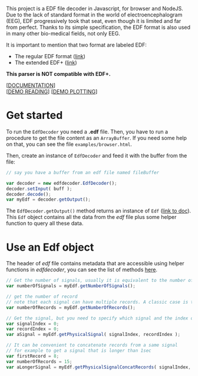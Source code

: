 This project is a EDF file decoder in Javascript, for browser and NodeJS. Due to the lack of standard format in the world of electroencephalogram (EEG), EDF progressively took that seat, even though it is limited and far from perfect. Thanks to its simple specification, the EDF format is also used in many other bio-medical fields, not only EEG.  

It is important to mention that two format are labeled EDF:
- The regular EDF format ([link](https://www.edfplus.info/specs/edf.html))
- The extended EDF+ ([link](https://www.edfplus.info/specs/edfplus.html))

**This parser is NOT compatible with EDF+.**

[[DOCUMENTATION](http://pixpipe.github.io/edfdecoder/doc)]  
[[DEMO READING](http://pixpipe.github.io/edfdecoder/examples/browser.html)] 
[[DEMO PLOTTING](http://pixpipe.github.io/edfdecoder/examples/plot.html)] 

# Get started
To run the `EdfDecoder` you need a **.edf** file. Then, you have to run a procedure to get the file content as an `ArrayBuffer`. If you need some help on that, you can see the file `examples/browser.html`.

Then, create an instance of `EdfDecoder` and feed it with the buffer from the file:
```javascript
// say you have a buffer from an edf file named fileBuffer

var decoder = new edfdecoder.EdfDecoder();
decoder.setInput( buff );
decoder.decode();
var myEdf = decoder.getOutput();
```

The `EdfDecoder.getOutput()` method returns an instance of `Edf` ([link to doc](http://pixpipe.github.io/edfdecoder/doc#Edf)).  
This `Edf` object contains all the data from the *edf* file plus some helper function to query all these data.

# Use an Edf object
The header of *edf* file contains metadata that are accessible using helper functions in *edfdecoder*, you can see the list of methods [here](http://pixpipe.github.io/edfdecoder/doc#Edf).  

```javascript
// Get the number of signals, usually it is equivalent to the number of sensors
var numberOfSignals = myEdf.getNumberOfSignals();

// get the number of record
// note that each signal can have multiple records. A classic case is to have 1-second-long records
var numberOfRecords = myEdf.getNumberOfRecords();

// Get the signal, but you need to specify which signal and the index of the record
var signalIndex = 0;
var recordIndex = 0;
var aSignal = myEdf.getPhysicalSignal( signalIndex, recordIndex );

// It can be convenient to concatenate records from a same signal
// for example to get a signal that is longer than 1sec
var firstRecord = 8;
var numberOfRecords = 15;
var aLongerSignal = myEdf.getPhysicalSignalConcatRecords( signalIndex, firstRecord, numberOfRecords );

```

